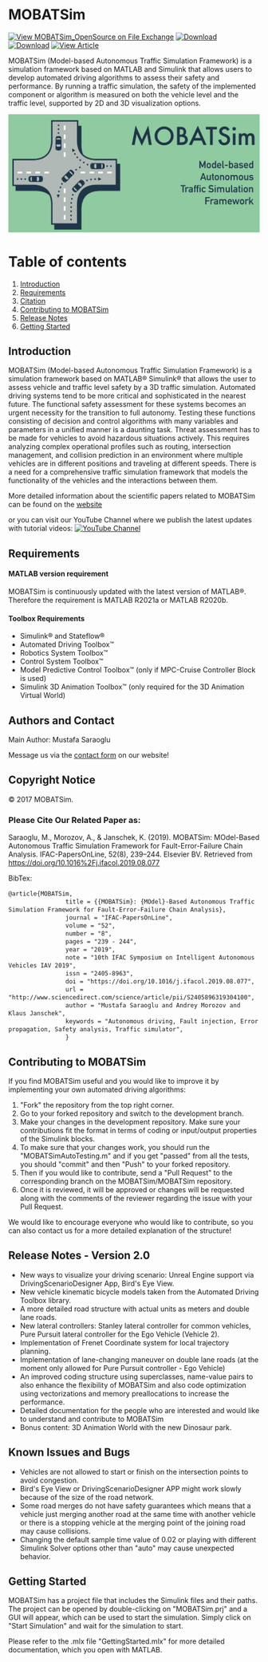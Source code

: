 # **MOBATSim**

[![View MOBATSim_OpenSource on File Exchange](https://www.mathworks.com/matlabcentral/images/matlab-file-exchange.svg)](https://www.mathworks.com/matlabcentral/fileexchange/78444-mobatsim_opensource)
[![Download](https://img.shields.io/badge/MATLAB-R2020a-brightgreen)](https://github.com/MOBATSim/MOBATSim/releases/tag/v1.0.2)
[![Download](https://img.shields.io/badge/MATLAB-R2020b-brightgreen)](https://github.com/MOBATSim/MOBATSim/releases/tag/v1.0.2)
[![View Article](https://img.shields.io/badge/DOI-https%3A%2F%2Fdoi.org%2F10.1016%2Fj.ifacol.2019.08.077-blue)](https://www.sciencedirect.com/science/article/pii/S2405896319304100)

MOBATSim (Model-based Autonomous Traffic Simulation Framework) is a simulation framework based on MATLAB and Simulink that allows users to develop automated driving algorithms to assess their safety and performance. By running a traffic simulation, the safety of the implemented component or algorithm is measured on both the vehicle level and the traffic level, supported by 2D and 3D visualization options.

<img src="img/logo_big.jpg" alt="Combined Image" />

# Table of contents
1. [Introduction](#introduction)
2. [Requirements](#requirements)
3. [Citation](#citation)
4. [Contributing to MOBATSim](#contribution)
5. [Release Notes](#releasenotes)
6. [Getting Started](#gettingstarted)

<a name="introduction"></a>
## Introduction

MOBATSim (Model-based Autonomous Traffic Simulation Framework) is a simulation framework based on MATLAB® Simulink® that allows the user to assess vehicle and traffic level safety by a 3D traffic simulation. Automated driving systems tend to be more critical and sophisticated in the nearest future. The functional safety assessment for these systems becomes an urgent necessity for the transition to full autonomy. Testing these functions consisting of decision and control algorithms with many variables and parameters in a unified manner is a daunting task. Threat assessment has to be made for vehicles to avoid hazardous situations actively. This requires analyzing complex operational profiles such as routing, intersection management, and collision prediction in an environment where multiple vehicles are in different positions and traveling at different speeds. There is a need for a comprehensive traffic simulation framework that models the functionality of the vehicles and the interactions between them.

More detailed information about the scientific papers related to MOBATSim can be found on the [website](https://mobatsim.com/)

or you can visit our YouTube Channel where we publish the latest updates with tutorial videos:
[![YouTube Channel](http://img.youtube.com/vi/3Wz3D1v-lL8/0.jpg)](https://www.youtube.com/c/MOBATSim)

<a name="requirements"></a>
## **Requirements** 

#### MATLAB version requirement

MOBATSim is continuously updated with the latest version of MATLAB®. Therefore the requirement is MATLAB R2021a or MATLAB R2020b.

#### Toolbox Requirements

* Simulink® and Stateflow®
* Automated Driving Toolbox™
* Robotics System Toolbox™
* Control System Toolbox™
* Model Predictive Control Toolbox™  (only if MPC-Cruise Controller Block is used)
* Simulink 3D Animation Toolbox™ (only required for the 3D Animation Virtual World)

<a name="citation"></a>
## Authors and Contact 

Main Author: Mustafa Saraoglu

Message us via the [contact form](https://mobatsim.com/contact/) on our website!

## Copyright Notice

© 2017 MOBATSim.

### Please Cite Our Related Paper as:

Saraoglu, M., Morozov, A., & Janschek, K. (2019). MOBATSim: MOdel-Based Autonomous Traffic Simulation Framework for Fault-Error-Failure Chain Analysis. IFAC-PapersOnLine, 52(8), 239–244. Elsevier BV. Retrieved from https://doi.org/10.1016%2Fj.ifacol.2019.08.077

BibTex:
```
@article{MOBATSim,
                title = {{MOBATSim}: {MOdel}-Based Autonomous Traffic Simulation Framework for Fault-Error-Failure Chain Analysis},
                journal = "IFAC-PapersOnLine",
                volume = "52",
                number = "8",
                pages = "239 - 244",
                year = "2019",
                note = "10th IFAC Symposium on Intelligent Autonomous Vehicles IAV 2019",
                issn = "2405-8963",
                doi = "https://doi.org/10.1016/j.ifacol.2019.08.077",
                url = "http://www.sciencedirect.com/science/article/pii/S2405896319304100",
                author = "Mustafa Saraoglu and Andrey Morozov and Klaus Janschek",
                keywords = "Autonomous driving, Fault injection, Error propagation, Safety analysis, Traffic simulator",
                }
```
<a name="contribution"></a>
## Contributing to MOBATSim 

If you find MOBATSim useful and you would like to improve it by implementing your own automated driving algorithms:
1. "Fork" the repository from the top right corner.
2. Go to your forked repository and switch to the development branch.
3. Make your changes in the development repository. Make sure your contributions fit the format in terms of coding or input/output properties of the Simulink blocks.
4. To make sure that your changes work, you should run the "MOBATSimAutoTesting.m" and if you get "passed" from all the tests, you should "commit" and then "Push" to your forked repository.
5. Then if you would like to contribute, send a "Pull Request" to the corresponding branch on the MOBATSim/MOBATSim repository.
6. Once it is reviewed, it will be approved or changes will be requested along with the comments of the reviewer regarding the issue with your Pull Request.

We would like to encourage everyone who would like to contribute, so you can also contact us for a more detailed explanation of the structure!

<a name="releasenotes"></a>
## Release Notes - Version 2.0

* New ways to visualize your driving scenario: Unreal Engine support via DrivingScenarioDesigner App, Bird's Eye View.
* New vehicle kinematic bicycle models taken from the Automated Driving Toolbox library.
* A more detailed road structure with actual units as meters and double lane roads.
* New lateral controllers: Stanley lateral controller for common vehicles, Pure Pursuit lateral controller for the Ego Vehicle (Vehicle 2).
* Implementation of Frenet Coordinate system for local trajectory planning.
* Implementation of lane-changing maneuver on double lane roads (at the moment only allowed for Pure Pursuit controller - Ego Vehicle)
* An improved coding structure using superclasses, name-value pairs to also enhance the flexibility of MOBATSim and also code optimization using vectorizations and memory preallocations to increase the performance.
* Detailed documentation for the people who are interested and would like to understand and contribute to MOBATSim
* Bonus content: 3D Animation World with the new Dinosaur park.

## Known Issues and Bugs

* Vehicles are not allowed to start or finish on the intersection points to avoid congestion.
* Bird's Eye View or DrivingScenarioDesigner APP might work slowly because of the size of the road network.
* Some road merges do not have safety guarantees which means that a vehicle just merging another road at the same time with another vehicle or there is a stopping vehicle at the merging point of the joining road may cause collisions.
* Changing the default sample time value of 0.02 or playing with different Simulink Solver options other than "auto" may cause unexpected behavior.

<a name="gettingstarted"></a>
## Getting Started

MOBATSim has a project file that includes the Simulink files and their paths. The project can be opened by double-clicking on "MOBATSim.prj" and a GUI will appear, which can be used to start the simulation. Simply click on "Start Simulation" and wait for the simulation to start.

Please refer to the .mlx file "GettingStarted.mlx" for more detailed documentation, which you open with MATLAB.


